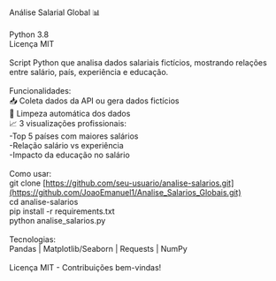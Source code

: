 Análise Salarial Global 📊 
<br/>
<br/>
Python 3.8
<br/>
Licença MIT
<br/>
<br/>
Script Python que analisa dados salariais fictícios, mostrando relações entre salário, país, experiência e educação.
<br/>
<br/>
Funcionalidades:
<br/>
📥 Coleta dados da API ou gera dados fictícios
<br/>
🧹 Limpeza automática dos dados
<br/>
📈 3 visualizações profissionais:
<br/>
-Top 5 países com maiores salários
<br/>
-Relação salário vs experiência
<br/>
-Impacto da educação no salário
<br/>
<br/>
Como usar:
<br/>
git clone [https://github.com/seu-usuario/analise-salarios.git](https://github.com/JoaoEmanuel1/Analise_Salarios_Globais.git)
<br/>
cd analise-salarios
<br/>
pip install -r requirements.txt
<br/>
python analise_salarios.py
<br/>
<br/>
Tecnologias:
<br/>
Pandas | Matplotlib/Seaborn | Requests | NumPy
<br/>
<br/>
Licença MIT - Contribuições bem-vindas!

